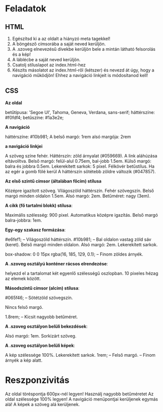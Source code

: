# Feladatok

## HTML

1. Egészítsd ki a az oldalt a hiányzó meta tagekkel!
2. A böngésző címsorába a saját neved kerüljön.
3. A .szoveg elnevezésű divekbe kerüljön bele a mintán látható felsorolás  és a kép!
4. A láblécbe  a saját neved kerüljön. 
5. Csatolj stíluslapot az index.html-hez
6. Készíts másolatot az index.html-ről (kétszer) és nevezd át úgy, hogy a navigáció működjön! Ehhez a navigáció linkjeit is módosítanod kell!

## CSS

**Az oldal**

betűtípusa:   'Segoe UI', Tahoma, Geneva, Verdana, sans-serif;
háttérszíne: #f0fdf4;
betűszíne: #1a3e2e;

**A navigáció**

háttérszíne:  #10b981;
A belső margó: 1rem
alsó margója: 2rem

**a navigáció linkjei**

A szöveg színe fehér.
Háttérszín: zöld árnyalat (#059669).
A link aláhúzása eltávolítva.
Belső margó: felül-alul 0.75em, bal-jobb 1.5em.
Külső margó: balra és jobbra 0.5em.
Lekerekített sarkok: 5 pixel.
Félkövér betűstílus.
Ha az egér a gomb fölé kerül A háttérszín sötétebb zöldre változik (#047857).

**Az első szintű címsor (általában főcím) stílusa**

Középre igazított szöveg.
Világoszöld háttérszín.
Fehér szövegszín.
Belső margó minden oldalon 1.5em.
Alsó margó: 2em.
Betűméret: nagy (3em).

**A cikk (fő tartalmi blokk) stílusa**:

Maximális szélesség: 900 pixel.
Automatikus középre igazítás.
Belső margó balra-jobbra: 1em.

**Egy-egy szakasz formázása**:

#e6fef1; – Világoszöld háttérszín.
#10b981; – Bal oldalon vastag zöld sáv (keret).
Belső margó minden oldalon.
Alsó margó: 2em.
Lekerekített sarkok.

box-shadow: 0 0 15px rgba(16, 185, 129, 0.1); – Finom zöldes árnyék.

**A .szoveg osztályú konténer rácsos elrendezése**:

helyezd el a tartalomat két egyenlő  szélességű oszlopban.
10 pixeles hézag az elemek között.

**Másodszintű címsor (alcím) stílusa**:

#065f46; – Sötétzöld szövegszín.

Nincs felső margó.

1.8rem; – Kicsit nagyobb betűméret.

**A .szoveg osztályon belüli bekezdések**:

Alsó margó: 1em.
Sorkizárt szöveg.

**A .szoveg osztályon belüli képek**:

A kép szélessége 100%.
Lekerekített sarkok.
1rem; – Felső margó.
 – Finom árnyék a kép alatt.

# Reszponzivitás


Az oldal  töréspontja 600px-nél legyen!
Használj nagyobb betűméretet
Az oldal szélessége 100% legyen!
A navigáció menüpontjai kerüljenek egymás alá!
A képek a szöveg alá kerüljenek. 
